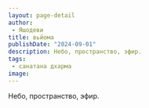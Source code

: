 ```yaml
---
layout: page-detail
author:
 - Яшодеви
title: вьйома
publishDate: "2024-09-01"
description: Небо, пространство, эфир.
tags:
 - санатана дхарма
image: 
---
```


Небо, пространство, эфир.

